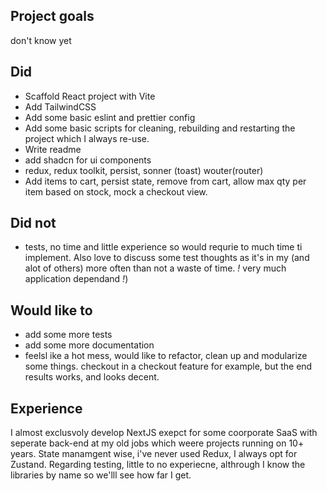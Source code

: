 
## Project goals
don't know yet

## Did
- Scaffold React project with Vite
- Add TailwindCSS  
- Add some basic eslint and prettier config
- Add some basic scripts for cleaning, rebuilding and restarting the project which I always re-use.
- Write readme
- add shadcn for ui components
- redux, redux toolkit, persist, sonner (toast) wouter(router)
- Add items to cart, persist state, remove from cart, allow max qty per item based on stock, mock a checkout view.

## Did not
- tests, no time and little experience so would requrie to much time ti implement. Also love to discuss some test thoughts as it's in my (and alot of others) more often than not a waste of time. *!* very much application dependand *!*)

## Would like to
- add some more tests
- add some more documentation
- feelsl ike a hot mess, would like to refactor, clean up and modularize some things. checkout in a checkout feature for example, but the end results works, and looks decent.

## Experience
I almost exclusvoly develop NextJS exepct for some coorporate SaaS with seperate back-end at my old jobs which weere projects running on 10+ years. State manamgent wise, i've never used Redux, I always opt for Zustand. Regarding testing, little to no experiecne, althrough I know the libraries by name so we'lll see how far I get.
